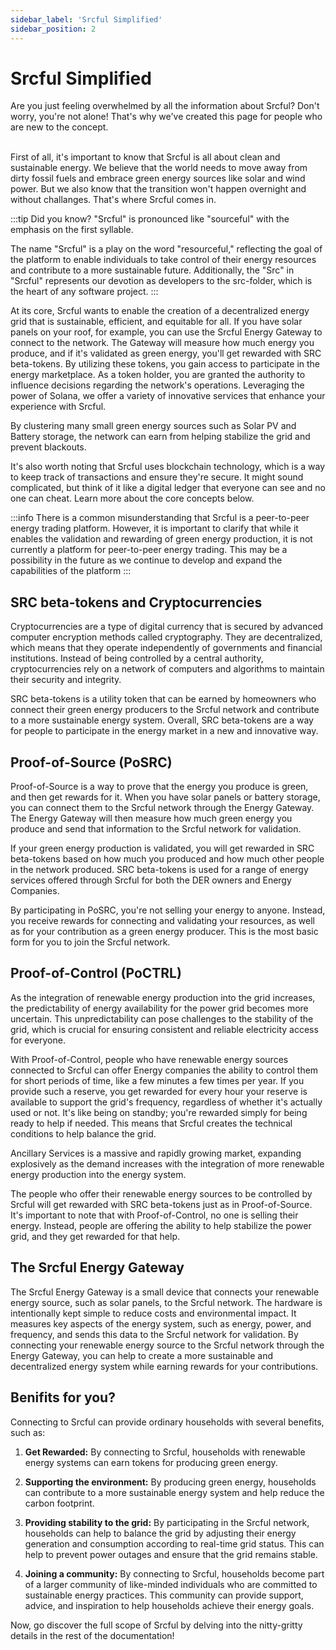 ```yaml
---
sidebar_label: 'Srcful Simplified'
sidebar_position: 2
---
```


# Srcful Simplified


<div class="alert alert--primary" role="alert">
Are you just feeling overwhelmed by all the information about Srcful? Don't worry, you're not alone! That's why we've created this page for people who are new to the concept.
</div><br />

First of all, it's important to know that Srcful is all about clean and sustainable energy. We believe that the world needs to move away from dirty fossil fuels and embrace green energy sources like solar and wind power. But we also know that the transition won't happen overnight and without challanges. That's where Srcful comes in.

:::tip Did you know?
"Srcful" is pronounced like "sourceful" with the emphasis on the first syllable.

The name "Srcful" is a play on the word "resourceful," reflecting the goal of the platform to enable individuals to take control of their energy resources and contribute to a more sustainable future. Additionally, the "Src" in "Srcful" represents our devotion as developers to the src-folder, which is the heart of any software project. 
:::

At its core, Srcful wants to enable the creation of a decentralized energy grid that is sustainable, efficient, and equitable for all. If you have solar panels on your roof, for example, you can use the Srcful Energy Gateway to connect to the network. The Gateway will measure how much energy you produce, and if it's validated as green energy, you'll get rewarded with SRC beta-tokens. By utilizing these tokens, you gain access to participate in the energy marketplace. As a token holder, you are granted the authority to influence decisions regarding the network's operations. Leveraging the power of Solana, we offer a variety of innovative services that enhance your experience with Srcful.

By clustering many small green energy sources such as Solar PV and Battery storage, the network can earn from helping stabilize the grid and prevent blackouts.

It's also worth noting that Srcful uses blockchain technology, which is a way to keep track of transactions and ensure they're secure. It might sound complicated, but think of it like a digital ledger that everyone can see and no one can cheat. Learn more about the core concepts below.

:::info
There is a common misunderstanding that Srcful is a peer-to-peer energy trading platform. However, it is important to clarify that while it enables the validation and rewarding of green energy production, it is not currently a platform for peer-to-peer energy trading. This may be a possibility in the future as we continue to develop and expand the capabilities of the platform
:::

## SRC beta-tokens and Cryptocurrencies

Cryptocurrencies are a type of digital currency that is secured by advanced computer encryption methods called cryptography. They are decentralized, which means that they operate independently of governments and financial institutions. Instead of being controlled by a central authority, cryptocurrencies rely on a network of computers and algorithms to maintain their security and integrity. 

SRC beta-tokens is a utility token that can be earned by homeowners who connect their green energy producers to the Srcful network and contribute to a more sustainable energy system. Overall, SRC beta-tokens are a way for people to participate in the energy market in a new and innovative way.

## Proof-of-Source (PoSRC)

Proof-of-Source is a way to prove that the energy you produce is green, and then get rewards for it. When you have solar panels or battery storage, you can connect them to the Srcful network through the Energy Gateway. The Energy Gateway will then measure how much green energy you produce and send that information to the Srcful network for validation.

If your green energy production is validated, you will get rewarded in SRC beta-tokens based on how much you produced and how much other people in the network produced. SRC beta-tokens is used for a range of energy services offered through Srcful for both the DER owners and Energy Companies. 

By participating in PoSRC, you're not selling your energy to anyone. Instead, you receive rewards for connecting and validating your resources, as well as for your contribution as a green energy producer. This is the most basic form for you to join the Srcful network.

## Proof-of-Control (PoCTRL)

As the integration of renewable energy production into the grid increases, the predictability of energy availability for the power grid becomes more uncertain. This unpredictability can pose challenges to the stability of the grid, which is crucial for ensuring consistent and reliable electricity access for everyone.

With Proof-of-Control, people who have renewable energy sources connected to Srcful can offer Energy companies the ability to control them for short periods of time, like a few minutes a few times per year. If you provide such a reserve, you get rewarded for every hour your reserve is available to support the grid's frequency, regardless of whether it's actually used or not. It's like being on standby; you're rewarded simply for being ready to help if needed. This means that Srcful creates the technical conditions to help balance the grid.

Ancillary Services is a massive and rapidly growing market, expanding explosively as the demand increases with the integration of more renewable energy production into the energy system.

The people who offer their renewable energy sources to be controlled by Srcful will get rewarded with SRC beta-tokens just as in Proof-of-Source. It's important to note that with Proof-of-Control, no one is selling their energy. Instead, people are offering the ability to help stabilize the power grid, and they get rewarded for that help.

## The Srcful Energy Gateway

The Srcful Energy Gateway is a small device that connects your renewable energy source, such as solar panels, to the Srcful network. The hardware is intentionally kept simple to reduce costs and environmental impact. It measures key aspects of the energy system, such as energy, power, and frequency, and sends this data to the Srcful network for validation. By connecting your renewable energy source to the Srcful network through the Energy Gateway, you can help to create a more sustainable and decentralized energy system while earning rewards for your contributions.

## Benifits for you?

Connecting to Srcful can provide ordinary households with several benefits, such as:

1. **Get Rewarded:** By connecting to Srcful, households with renewable energy systems can earn tokens for producing green energy. 

2. **Supporting the environment:** By producing green energy, households can contribute to a more sustainable energy system and help reduce the carbon footprint.

3. **Providing stability to the grid:** By participating in the Srcful network, households can help to balance the grid by adjusting their energy generation and consumption according to real-time grid status. This can help to prevent power outages and ensure that the grid remains stable.

4. **Joining a community:** By connecting to Srcful, households become part of a larger community of like-minded individuals who are committed to sustainable energy practices. This community can provide support, advice, and inspiration to help households achieve their energy goals.


<div class="alert alert--primary" role="alert">
Now, go discover the full scope of Srcful by delving into the nitty-gritty details in the rest of the documentation!
</div>
